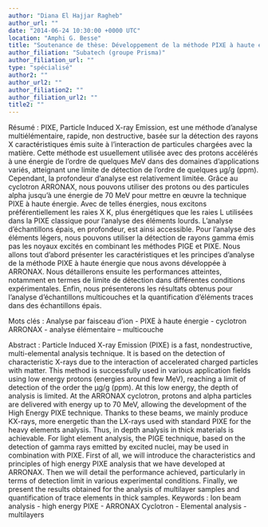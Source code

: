```yaml
---
author: "Diana El Hajjar Ragheb"
author_url: ""
date: "2014-06-24 10:30:00 +0000 UTC"
location: "Amphi G. Besse"
title: "Soutenance de thèse: Développement de la méthode PIXE à haute énergie auprès du cyclotron ARRONAX"
author_filiation: "Subatech (groupe Prisma)"
author_filiation_url: ""
type: "spécialisé"
author2: ""
author_url2: ""
author_filiation2: ""
author_filiation_url2: ""
title2: ""
---
```

Résumé : PIXE, Particle Induced X-ray Emission, est une méthode d’analyse multiélémentaire, rapide, non destructive, basée sur la détection des rayons X caractéristiques émis suite à l’interaction de particules chargées avec la matière. Cette méthode est usuellement utilisée avec des protons accélérés à une énergie de l’ordre de quelques MeV dans des domaines d’applications variés, atteignant une limite de détection de l’ordre de quelques µg/g (ppm). Cependant, la profondeur d’analyse est relativement limitée. Grâce au cyclotron ARRONAX, nous pouvons utiliser des protons ou des particules alpha jusqu’à une énergie de 70 MeV pour mettre en œuvre la technique PIXE à haute énergie. Avec de telles énergies, nous excitons préférentiellement les raies X K, plus énergétiques que les raies L utilisées dans la PIXE classique pour l’analyse des éléments lourds. L’analyse d’échantillons épais, en profondeur, est ainsi accessible. Pour l’analyse des éléments légers, nous pouvons utiliser la détection de rayons gamma émis pas les noyaux excités en combinant les méthodes PIGE et PIXE. Nous allons tout d’abord présenter les caractéristiques et les principes d’analyse de la méthode PIXE à haute énergie que nous avons développée à ARRONAX. Nous détaillerons ensuite les performances atteintes, notamment en termes de limite de détection dans différentes conditions expérimentales. Enfin, nous présenterons les résultats obtenus pour l’analyse d’échantillons multicouches et la quantification d’éléments traces dans des échantillons épais.

Mots clés : Analyse par faisceau d’ion - PIXE à haute énergie - cyclotron ARRONAX - analyse élémentaire – multicouche

Abstract : Particle Induced X-ray Emission (PIXE) is a fast, nondestructive, multi-elemental analysis technique. It is based on the detection of characteristic X-rays due to the interaction of accelerated charged particles with matter. This method is successfully used in various application fields using low energy protons (energies around few MeV), reaching a limit of detection of the order the µg/g (ppm). At this low energy, the depth of analysis is limited. At the ARRONAX cyclotron, protons and alpha particles are delivered with energy up to 70 MeV, allowing the development of the High Energy PIXE technique. Thanks to these beams, we mainly produce KX-rays, more energetic than the LX-rays used with standard PIXE for the heavy elements analysis. Thus, in depth analysis in thick materials is achievable. For light element analysis, the PIGE technique, based on the detection of gamma rays emitted by excited nuclei, may be used in combination with PIXE. First of all, we will introduce the characteristics and principles of high energy PIXE analysis that we have developed at ARRONAX. Then we will detail the performance achieved, particularly in terms of detection limit in various experimental conditions. Finally, we present the results obtained for the analysis of multilayer samples and quantification of trace elements in thick samples. Keywords : Ion beam analysis - high energy PIXE - ARRONAX Cyclotron - Elemental analysis - multilayers

 



 
